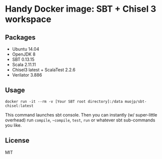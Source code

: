 # Handy Docker image: SBT + Chisel 3 workspace

## Packages

 - Ubuntu 14.04
 - OpenJDK 8
 - SBT 0.13.15
 - Scala 2.11.11
 - Chisel3 latest + ScalaTest 2.2.6
 - Verilator 3.886

## Usage

```
docker run -it --rm -v [Your SBT root directory]:/data muojp/sbt-chisel:latest
```

This command launches sbt console. Then you can instantly (w/ super-little overhead) run `compile`, `~compile`, `test`, `run` or whatever sbt sub-commands you like.

## License

MIT

